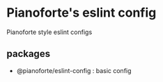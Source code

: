 # Pianoforte's eslint config

Pianoforte style eslint configs

## packages

- @pianoforte/eslint-config : basic config
